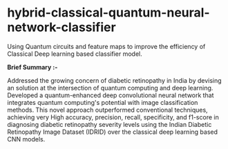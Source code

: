 # hybrid-classical-quantum-neural-network-classifier
Using Quantum circuits and feature maps to improve the efficiency of Classical Deep learning based classifier model. 

**Brief Summary :-**

Addressed the growing concern of diabetic retinopathy in India by devising an solution at the intersection of quantum computing and deep learning. Developed a quantum-enhanced deep convolutional neural network that integrates quantum computing's potential with image classification methods. This novel approach outperformed conventional techniques, achieving very High accuracy, precision, recall, specificity, and f1-score in diagnosing diabetic retinopathy severity levels using the Indian Diabetic Retinopathy Image Dataset (IDRID) over the classical deep learning based CNN models.
